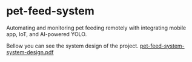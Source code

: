 # pet-feed-system
 Automating and monitoring pet feeding remotely with integrating mobile app, IoT, and AI-powered YOLO.

 Bellow you can see the system design of the project.
[pet-feed-system-system-design.pdf](https://github.com/kontela/pet-feed-system/files/13809294/pet-feed-system-system-design.pdf)
